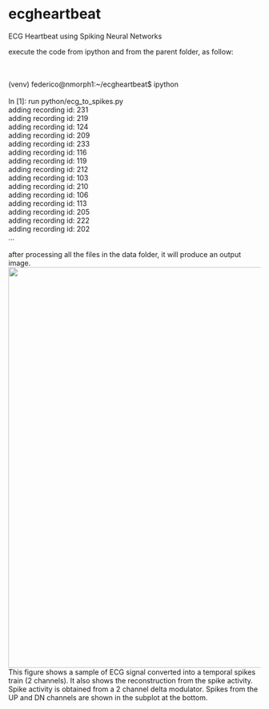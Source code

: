 # ecgheartbeat
ECG Heartbeat using Spiking Neural Networks

execute the code from ipython and from the parent folder, as follow:

<br/>
<br/>
(venv) federico@nmorph1:~/ecgheartbeat$ ipython<br/>
<br/>
In [1]: run python/ecg_to_spikes.py<br/>
adding recording id: 231 <br/>
adding recording id: 219 <br/>
adding recording id: 124 <br/>
adding recording id: 209 <br/>
adding recording id: 233 <br/>
adding recording id: 116 <br/>
adding recording id: 119 <br/>
adding recording id: 212 <br/>
adding recording id: 103 <br/>
adding recording id: 210 <br/>
adding recording id: 106 <br/>
adding recording id: 113 <br/>
adding recording id: 205 <br/>
adding recording id: 222 <br/>
adding recording id: 202 <br/>
... <br/>
<br/>
after processing all the files in the data folder, it will produce an output image.
<br/>
<img src="https://raw.githubusercontent.com/federicohyo/ecgheartbeat/master/figures/ecg_spikes.png", width=800>
<br/>
This figure shows a sample of ECG signal converted into a temporal spikes train (2 channels). It also shows the reconstruction from the spike activity.
Spike activity is obtained from a 2 channel delta modulator. Spikes from the UP and DN channels are shown in the subplot at the bottom.
